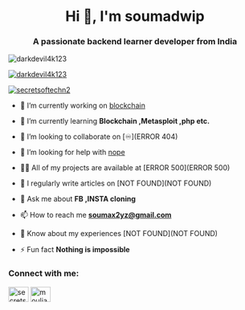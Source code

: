 <h1 align="center">Hi 👋, I'm soumadwip</h1>
<h3 align="center">A passionate backend learner developer from India</h3>

<p align="left"> <img src="https://komarev.com/ghpvc/?username=darkdevil4k123&label=Profile%20views&color=0e75b6&style=flat" alt="darkdevil4k123" /> </p>

<p align="left"> <a href="https://github.com/ryo-ma/github-profile-trophy"><img src="https://github-profile-trophy.vercel.app/?username=darkdevil4k123" alt="darkdevil4k123" /></a> </p>
<p align="left"> <a href="https://twitter.com/secretsoftechn2" target="blank"><img src="https://img.shields.io/twitter/follow/secretsoftechn2?logo=twitter&style=for-the-badge" alt="secretsoftechn2" /></a> </p>

- 🔭 I’m currently working on [blockchain](soon)

- 🌱 I’m currently learning **Blockchain ,Metasploit ,php etc.**

- 👯 I’m looking to collaborate on [♾️](ERROR 404)

- 🤝 I’m looking for help with [nope](nope)

- 👨‍💻 All of my projects are available at [ERROR 500](ERROR 500)

- 📝 I regularly write articles on [NOT FOUND](NOT FOUND)

- 💬 Ask me about **FB ,INSTA cloning**

- 📫 How to reach me **soumax2yz@gmail.com**

- 📄 Know about my experiences [NOT FOUND](NOT FOUND)

- ⚡ Fun fact **Nothing is impossible**
<h3 align="left">Connect with me:</h3>
<p align="left">
<a href="https://twitter.com/secretsoftechn2" target="blank"><img align="center" src="https://raw.githubusercontent.com/rahuldkjain/github-profile-readme-generator/master/src/images/icons/Social/twitter.svg" alt="secretsoftechn2" height="30" width="40" /></a>
<a href="https://fb.com/mouliart" target="blank"><img align="center" src="https://raw.githubusercontent.com/rahuldkjain/github-profile-readme-generator/master/src/images/icons/Social/facebook.svg" alt="mouliart" height="30" width="40" /></a>
  
